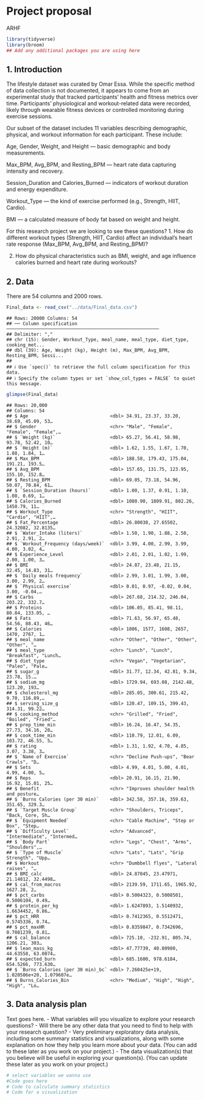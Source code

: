 Project proposal
================
ARHF

``` r
library(tidyverse)
library(broom)
## Add any additional packages you are using here
```

## 1. Introduction

The lifestyle dataset was curated by Omar Essa. While the specific
method of data collection is not documented, it appears to come from an
experimental study that tracked participants’ health and fitness metrics
over time. Participants’ physiological and workout-related data were
recorded, likely through wearable fitness devices or controlled
monitoring during exercise sessions.

Our subset of the dataset includes 11 variables describing demographic,
physical, and workout information for each participant. These include:

Age, Gender, Weight, and Height — basic demographic and body
measurements.

Max_BPM, Avg_BPM, and Resting_BPM — heart rate data capturing intensity
and recovery.

Session_Duration and Calories_Burned — indicators of workout duration
and energy expenditure.

Workout_Type — the kind of exercise performed (e.g., Strength, HIIT,
Cardio).

BMI — a calculated measure of body fat based on weight and height.

For this research project we are looking to see these questions? 1. How
do different workout types (Strength, HIIT, Cardio) affect an
individual’s heart rate response (Max_BPM, Avg_BPM, and Resting_BPM)?

2.  How do physical characteristics such as BMI, weight, and age
    influence calories burned and heart rate during workouts?

## 2. Data

There are 54 columns and 2000 rows.

``` r
Final_data <- read_csv("../data/Final_data.csv")
```

    ## Rows: 20000 Columns: 54
    ## ── Column specification ────────────────────────────────────────────────────────
    ## Delimiter: ","
    ## chr (15): Gender, Workout_Type, meal_name, meal_type, diet_type, cooking_met...
    ## dbl (39): Age, Weight (kg), Height (m), Max_BPM, Avg_BPM, Resting_BPM, Sessi...
    ## 
    ## ℹ Use `spec()` to retrieve the full column specification for this data.
    ## ℹ Specify the column types or set `show_col_types = FALSE` to quiet this message.

``` r
glimpse(Final_data)
```

    ## Rows: 20,000
    ## Columns: 54
    ## $ Age                              <dbl> 34.91, 23.37, 33.20, 38.69, 45.09, 53…
    ## $ Gender                           <chr> "Male", "Female", "Female", "Female",…
    ## $ `Weight (kg)`                    <dbl> 65.27, 56.41, 58.98, 93.78, 52.42, 10…
    ## $ `Height (m)`                     <dbl> 1.62, 1.55, 1.67, 1.70, 1.88, 1.84, 1…
    ## $ Max_BPM                          <dbl> 188.58, 179.43, 175.04, 191.21, 193.5…
    ## $ Avg_BPM                          <dbl> 157.65, 131.75, 123.95, 155.10, 152.8…
    ## $ Resting_BPM                      <dbl> 69.05, 73.18, 54.96, 50.07, 70.84, 61…
    ## $ `Session_Duration (hours)`       <dbl> 1.00, 1.37, 0.91, 1.10, 1.08, 0.69, 1…
    ## $ Calories_Burned                  <dbl> 1080.90, 1809.91, 802.26, 1450.79, 11…
    ## $ Workout_Type                     <chr> "Strength", "HIIT", "Cardio", "HIIT",…
    ## $ Fat_Percentage                   <dbl> 26.80038, 27.65502, 24.32082, 32.8135…
    ## $ `Water_Intake (liters)`          <dbl> 1.50, 1.90, 1.88, 2.50, 2.91, 2.91, 2…
    ## $ `Workout_Frequency (days/week)`  <dbl> 3.99, 4.00, 2.99, 3.99, 4.00, 3.02, 4…
    ## $ Experience_Level                 <dbl> 2.01, 2.01, 1.02, 1.99, 2.00, 1.00, 3…
    ## $ BMI                              <dbl> 24.87, 23.48, 21.15, 32.45, 14.83, 31…
    ## $ `Daily meals frequency`          <dbl> 2.99, 3.01, 1.99, 3.00, 3.00, 2.99, 2…
    ## $ `Physical exercise`              <dbl> 0.01, 0.97, -0.02, 0.04, 3.00, -0.04,…
    ## $ Carbs                            <dbl> 267.68, 214.32, 246.04, 203.22, 332.7…
    ## $ Proteins                         <dbl> 106.05, 85.41, 98.11, 80.84, 133.05, …
    ## $ Fats                             <dbl> 71.63, 56.97, 65.48, 54.56, 88.43, 46…
    ## $ Calories                         <dbl> 1806, 1577, 1608, 2657, 1470, 2767, 1…
    ## $ meal_name                        <chr> "Other", "Other", "Other", "Other", "…
    ## $ meal_type                        <chr> "Lunch", "Lunch", "Breakfast", "Lunch…
    ## $ diet_type                        <chr> "Vegan", "Vegetarian", "Paleo", "Pale…
    ## $ sugar_g                          <dbl> 31.77, 12.34, 42.81, 9.34, 23.78, 15.…
    ## $ sodium_mg                        <dbl> 1729.94, 693.08, 2142.48, 123.20, 193…
    ## $ cholesterol_mg                   <dbl> 285.05, 300.61, 215.42, 9.70, 116.89,…
    ## $ serving_size_g                   <dbl> 120.47, 109.15, 399.43, 314.31, 99.22…
    ## $ cooking_method                   <chr> "Grilled", "Fried", "Boiled", "Fried"…
    ## $ prep_time_min                    <dbl> 16.24, 16.47, 54.35, 27.73, 34.16, 20…
    ## $ cook_time_min                    <dbl> 110.79, 12.01, 6.09, 103.72, 46.55, 5…
    ## $ rating                           <dbl> 1.31, 1.92, 4.70, 4.85, 3.07, 3.38, 3…
    ## $ `Name of Exercise`               <chr> "Decline Push-ups", "Bear Crawls", "D…
    ## $ Sets                             <dbl> 4.99, 4.01, 5.00, 4.01, 4.99, 4.00, 5…
    ## $ Reps                             <dbl> 20.91, 16.15, 21.90, 16.92, 15.01, 25…
    ## $ Benefit                          <chr> "Improves shoulder health and posture…
    ## $ `Burns Calories (per 30 min)`    <dbl> 342.58, 357.16, 359.63, 351.65, 329.3…
    ## $ `Target Muscle Group`            <chr> "Shoulders, Triceps", "Back, Core, Sh…
    ## $ `Equipment Needed`               <chr> "Cable Machine", "Step or Box", "Step…
    ## $ `Difficulty Level`               <chr> "Advanced", "Intermediate", "Intermed…
    ## $ `Body Part`                      <chr> "Legs", "Chest", "Arms", "Shoulders",…
    ## $ `Type of Muscle`                 <chr> "Lats", "Lats", "Grip Strength", "Upp…
    ## $ Workout                          <chr> "Dumbbell flyes", "Lateral raises", "…
    ## $ BMI_calc                         <dbl> 24.87045, 23.47971, 21.14812, 32.4498…
    ## $ cal_from_macros                  <dbl> 2139.59, 1711.65, 1965.92, 1627.28, 2…
    ## $ pct_carbs                        <dbl> 0.5004323, 0.5008501, 0.5006104, 0.49…
    ## $ protein_per_kg                   <dbl> 1.6247893, 1.5140932, 1.6634452, 0.86…
    ## $ pct_HRR                          <dbl> 0.7412365, 0.5512471, 0.5745336, 0.74…
    ## $ pct_maxHR                        <dbl> 0.8359847, 0.7342696, 0.7081239, 0.81…
    ## $ cal_balance                      <dbl> 725.10, -232.91, 805.74, 1206.21, 303…
    ## $ lean_mass_kg                     <dbl> 47.77739, 40.80980, 44.63558, 63.0074…
    ## $ expected_burn                    <dbl> 685.1600, 978.6184, 654.5266, 773.630…
    ## $ `Burns Calories (per 30 min)_bc` <dbl> 7.260425e+19, 1.020506e+20, 1.079607e…
    ## $ Burns_Calories_Bin               <chr> "Medium", "High", "High", "High", "Lo…

## 3. Data analysis plan

Text goes here. - What variables will you visualize to explore your
research questions? - Will there be any other data that you need to find
to help with your research question? - Very preliminary exploratory data
analysis, including some summary statistics and visualizations, along
with some explanation on how they help you learn more about your data.
(You can add to these later as you work on your project.) - The data
visualization(s) that you believe will be useful in exploring your
question(s). (You can update these later as you work on your project.)

``` r
# select variables we wanna use 
#Code goes here
# Code to calculate summary statistics
# Code for a visualization
```
